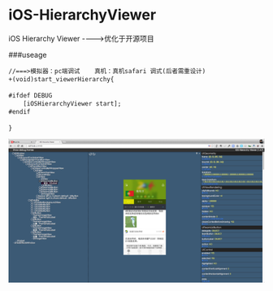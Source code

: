 iOS-HierarchyViewer
===================

iOS Hierarchy Viewer  ---->优化于开源项目  

###useage
```
//===>模拟器：pc端调试    真机：真机safari 调式(后者需重设计)
+(void)start_viewerHierarchy{
    
#ifdef DEBUG
    [iOSHierarchyViewer start];
#endif
    
}

```

![Mou icon](HierarchyViewer.png)
